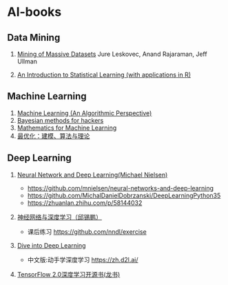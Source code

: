 # AI-books

## Data Mining
1. [Mining of Massive Datasets](http://mmds.org/#ver21)  Jure Leskovec, Anand Rajaraman, Jeff Ullman

2. [An Introduction to Statistical Learning (with applications in R)](http:www-bcf.usc.edu/%7Egareth/ISL/)


## Machine Learning 
1. [Machine Learning (An Algorithmic Perspective)](https://seat.massey.ac.nz/personal/s.r.marsland/MLBook.html)
2. [Bayesian methods for hackers](https://github.com/CamDavidsonPilon/Probabilistic-Programming-and-Bayesian-Methods-for-Hackers)
3. [Mathematics for Machine Learning](https://mml-book.github.io/)
4. [最优化：建模、算法与理论](http://bicmr.pku.edu.cn/~wenzw/optbook.html)

## Deep Learning

1. [Neural Network and Deep Learning(Michael Nielsen)](http://neuralnetworksanddeeplearning.com/)
   * https://github.com/mnielsen/neural-networks-and-deep-learning
   * https://github.com/MichalDanielDobrzanski/DeepLearningPython35
   * https://zhuanlan.zhihu.com/p/58144032
2. [神经网络与深度学习（邱锡鹏）](https://nndl.github.io/)
   * 课后练习 https://github.com/nndl/exercise

3. [Dive into Deep Learning](https://d2l.ai/)  
   * 中文版:动手学深度学习 https://zh.d2l.ai/

4. [TensorFlow 2.0深度学习开源书(龙书)](https://github.com/dragen1860/Deep-Learning-with-TensorFlow-book)

